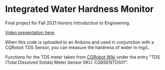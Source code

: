 # Integrated Water Hardness Monitor

Final project for Fall 2021 Honors Introduction to Engineering.

[Video presentation here](https://youtu.be/MXn-L8YstzI).

When this code is uploaded to an Arduino and used in conjunction with a CQRobot TDS Sensor, you can measure the hardness of water in mg/L.

Functions for the TDS meter taken from [CQRobot Wiki](http://www.cqrobot.wiki/) under the entry "TDS (Total Dissolved Solids) Meter Sensor SKU: CQRSENTDS01".

